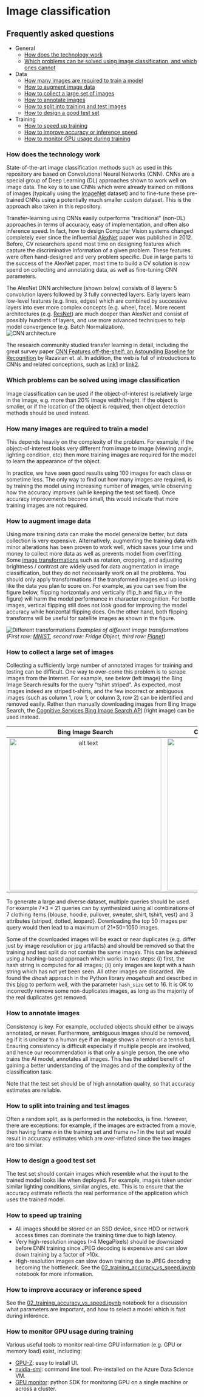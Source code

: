 # Image classification

## Frequently asked questions


* General
  * [How does the technology work](#how-does-the-technology-work)
  * [Which problems can be solved using image classification, and which ones cannot](#which-problems-can-be-solved-using-image-classification)
* Data
  * [How many images are required to train a model](#how-many-images-are-required-to-train-a-model)
  * [How to augment image data](#how-to-augment-image-data)
  * [How to collect a large set of images](#how-to-collect-a-large-set-of-images)
  * [How to annotate images](#how-to-annotate-images)
  * [How to split into training and test images](#how-to-split-into-training-and-test-images)
  * [How to design a good test set](#how-to-design-a-good-test-set)
* Training
  * [How to speed up training](#how-to-speed-up-training)
  * [How to improve accuracy or inference speed](#how-to-improve-accuracy-or-inference-speed)
  * [How to monitor GPU usage during training](#how-to-monitor-gpu-usage-during-training)


### How does the technology work
State-of-the-art image classification methods such as used in this repository are based on Convolutional Neural Networks (CNN). CNNs are a special group of Deep Learning (DL) approaches shown to work well on image data. The key is to use CNNs which were already trained on millions of images (typically using the [ImageNet](http://image-net.org/index) dataset) and to fine-tune these pre-trained CNNs using a potentially much smaller custom dataset. This is the approach also taken in this repository.

Transfer-learning using CNNs easily outperforms "traditional" (non-DL) approaches in terms of accuracy, easy of implementation, and often also inference speed. In fact, how to design Computer Vision systems changed completely ever since the influential [AlexNet](https://papers.nips.cc/paper/4824-imagenet-classification-with-deep-convolutional-neural-networks.pdf) paper was published in 2012. Before, CV researchers spend most time on designing features which capture the discriminative information of a given problem. These features were often hand-designed and very problem specific. Due in large parts to the success of the AlexNet paper, most time to build a CV solution is now spend on collecting and annotating data, as well as fine-tuning CNN parameters.

The AlexNet DNN architecture (shown below) consists of 8 layers: 5 convolution layers followed by 3 fully connected layers. Early layers learn low-level features (e.g. lines, edges) which are combined by successive layers into ever more complex concepts (e.g. wheel, face). More recent architectures (e.g. [ResNet](https://arxiv.org/abs/1512.03385)) are much deeper than AlexNet and consist of possibly hundrets of layers, and use more advanced techniques to help model convergence (e.g. Batch Normalization).  
![CNN architecture](https://cvbp.blob.core.windows.net/public/images/document_images/img_class_cnn.jpg)

The research community studied transfer learning in detail, including the great survey paper [CNN Features off-the-shelf: an Astounding Baseline for Recognition](http://openaccess.thecvf.com/content_cvpr_workshops_2014/W15/papers/Razavian_CNN_Features_Off-the-Shelf_2014_CVPR_paper.pdf) by Razavian et. al.  In addition, the web is full of introductions to CNNs and related conceptions, such as [link1](https://towardsdatascience.com/simple-introduction-to-convolutional-neural-networks-cdf8d3077bac) or [link2](https://ujjwalkarn.me/2016/08/11/intuitive-explanation-convnets/).


### Which problems can be solved using image classification
Image classification can be used if the object-of-interest is relatively large in the image, e.g. more than 20% image width/height. If the object is smaller, or if the location of the object is required, then object detection methods should be used instead.


### How many images are required to train a model
This depends heavily on the complexity of the problem. For example, if the object-of-interest looks very different from image to image (viewing angle, lighting condition, etc) then more training images are required for the model to learn the appearance of the object.

In practice, we have seen good results using 100 images for each class or sometime less. The only way to find out how many images are required, is by training the model using increasing number of images, while observing how the accuracy improves (while keeping the test set fixed). Once accuracy improvements become small, this would indicate that more training images are not required.


### How to augment image data
Using more training data can make the model generalize better, but data collection is very expensive.
Alternatively, augmenting the training data with minor alterations has been proven to work well,
which saves your time and money to collect more data as well as prevents model from overfitting.
Some [image transformations](https://docs.fast.ai/vision.transform.html) such as rotation, cropping,
and adjusting brightness / contrast are widely used for data augmentation in image classification,
but they do not necessarily work on all the problems.
You should only apply transformations if the transformed images end up looking like the data you plan to score on.
For example, as you can see from the figure below, flipping horizontally and vertically (flip_h and flip_v in the figure)
will harm the model performance in character recognition.
For bottle images, vertical flipping still does not look good for improving the model accuracy while horizontal flipping does.
On the other hand, both flipping transforms will be useful for satellite images as shown in the figure.

![Different transformations](https://cvbp.blob.core.windows.net/public/images/document_images/transform_examples.jpg)
*Examples of different image transformations
(First row: [MNIST](http://yann.lecun.com/exdb/mnist/), second row: Fridge Object, third row: [Planet](https://www.kaggle.com/c/planet-understanding-the-amazon-from-space/data))*


### How to collect a large set of images
Collecting a sufficiently large number of annotated images for training and testing can be difficult. One way to over-come this problem is to scrape images from the Internet. For example, see below (left image) the Bing Image Search results for the query "tshirt striped". As expected, most images indeed are striped t-shirts, and the few incorrect or ambiguous images (such as column 1, row 1; or column 3, row 2) can be identified and removed easily. Rather than manually downloading images from Bing Image Search, the [Cognitive Services Bing Image Search API](https://www.microsoft.com/cognitive-services/en-us/bing-image-search-api) (right image) can be used instead.

|Bing Image Search         | Cognitive Services Image Search|
|:-------------------------:|:-------------------------:|
|<img src="https://cvbp.blob.core.windows.net/public/images/document_images/bing_search_striped.jpg" alt="alt text" width="400"/> |  <img src="https://cvbp.blob.core.windows.net/public/images/document_images/bing_image_search_api.jpg" alt="alt text" width="400"/>|

To generate a large and diverse dataset, multiple queries should be used. For example 7\*3 = 21 queries can by synthesized using all combinations of 7 clothing items {blouse, hoodie, pullover, sweater, shirt, tshirt, vest} and 3 attributes {striped, dotted, leopard}. Downloading the top 50 images per query would then lead to a maximum of 21*50=1050 images.

Some of the downloaded images will be exact or near duplicates (e.g. differ just by image resolution or jpg artifacts) and should be removed so that the training and test split do not contain the same images. This can be achieved using a hashing-based approach which works in two steps: (i) first, the hash string is computed for all images; (ii) only images are kept with a hash string which has not yet been seen. All other images are discarded. We found the *dhash* approach in the Python library *imagehash* and described in this [blog](http://www.hackerfactor.com/blog/index.php?/archives/529-Kind-of-Like-That.html) to perform well, with the parameter `hash_size` set to 16. It is OK to incorrectly remove some non-duplicates images, as long as the majority of the real duplicates get removed.


### How to annotate images
Consistency is key. For example, occluded objects should either be always annotated, or never. Furthermore, ambiguous images should be removed, eg if it is unclear to a human eye if an image shows a lemon or a tennis ball. Ensuring consistency is difficult especially if multiple people are involved, and hence our recommendation is that only a single person, the one who trains the AI model, annotates all images. This has the added benefit of gaining a better understanding of the images and of the complexity of the classification task.

Note that the test set should be of high annotation quality, so that accuracy estimates are reliable.


### How to split into training and test images
Often a random split, as is performed in the notebooks, is fine. However, there are exceptions: for example, if the images are extracted from a movie, then having frame *n* in the training set and frame *n+1* in the test set would result in accuracy estimates which are over-inflated since the two images are too similar.


### How to design a good test set
The test set should contain images which resemble what the input to the trained model looks like when deployed. For example, images taken under similar lighting conditions, similar angles, etc. This is to ensure that the accuracy estimate reflects the real performance of the application which uses the trained model.


### How to speed up training
- All images should be stored on an SSD device, since HDD or network access times can dominate the training time due to high latency.
- Very high-resolution images (>4 MegaPixels) should be downsized before DNN training since JPEG decoding is expensive and can slow down training by a factor of >10x.
- High-resolution images can slow down training due to JPEG decoding becoming the bottleneck. See the [02_training_accuracy_vs_speed.ipynb](notebooks/02_training_accuracy_vs_speed.ipynb) notebook for more information.


### How to improve accuracy or inference speed
See the [02_training_accuracy_vs_speed.ipynb](notebooks/02_training_accuracy_vs_speed.ipynb) notebook for a discussion what parameters are important, and how to select a model which is fast during inference.


### How to monitor GPU usage during training
Various useful tools to monitor real-time GPU information (e.g. GPU or memory load) exist, including:
- [GPU-Z](https://www.techpowerup.com/gpuz/): easy to install UI.
- [nvidia-smi](https://developer.nvidia.com/nvidia-system-management-interface): command line tool. Pre-installed on the Azure Data Science VM.
- [GPU monitor](https://github.com/msalvaris/gpu_monitor): python SDK for monitoring GPU on a single machine or across a cluster.
